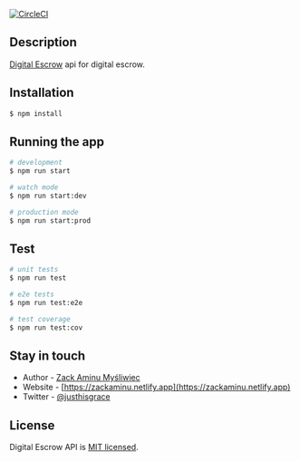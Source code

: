 
[![CircleCI](https://circleci.com/gh/zack403/digitalescrow-API.svg?style=svg&circle-token=c09c04c7f57f4e83e9dff55da6f70be30cc9f165)](https://circleci.com/gh/zack403/digitalescrow-API)

## Description

[Digital Escrow](https://digitalescrow.com/api/v1) api for digital escrow.

## Installation

```bash
$ npm install
```

## Running the app

```bash
# development
$ npm run start

# watch mode
$ npm run start:dev

# production mode
$ npm run start:prod
```

## Test

```bash
# unit tests
$ npm run test

# e2e tests
$ npm run test:e2e

# test coverage
$ npm run test:cov
```

## Stay in touch

- Author - [Zack Aminu Myśliwiec](https://zackaminu.netlify.app)
- Website - [https://zackaminu.netlify.app](https://zackaminu.netlify.app)
- Twitter - [@justhisgrace](https://twitter.com/justhisgrace)

## License

Digital Escrow API is [MIT licensed](LICENSE).
